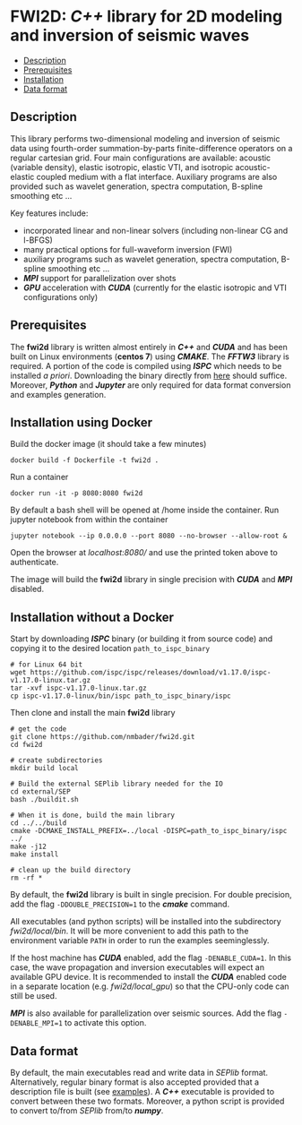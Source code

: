 # FWI2D: **_C++_** library for 2D modeling and inversion of seismic waves

- [Description](#Description)
- [Prerequisites](#Prerequisites)
- [Installation](#Installation)
- [Data format](#Data-format)

## Description

This library performs two-dimensional modeling and inversion of seismic data using fourth-order summation-by-parts finite-difference operators on a regular cartesian grid. Four main configurations are available: acoustic (variable density), elastic isotropic, elastic VTI, and isotropic acoustic-elastic coupled medium with a flat interface. Auxiliary programs are also provided such as wavelet generation, spectra computation, B-spline smoothing etc ...

Key features include:

* incorporated linear and non-linear solvers (including non-linear CG and l-BFGS)
* many practical options for full-waveform inversion (FWI)
* auxiliary programs such as wavelet generation, spectra computation, B-spline smoothing etc ...
* **_MPI_** support for parallelization over shots
* **_GPU_** acceleration with **_CUDA_** (currently for the elastic isotropic and VTI configurations only)

## Prerequisites

The **fwi2d** library is written almost entirely in **_C++_** and **_CUDA_** and has been built on Linux environments (**centos 7**) using **_CMAKE_**. The **_FFTW3_** library is required. A portion of the code is compiled using **_ISPC_** which needs to be installed *a priori*. Downloading the binary directly from [here](https://ispc.github.io/) should suffice. Moreover, **_Python_** and **_Jupyter_** are only required for data format conversion and examples generation.

## Installation using Docker

Build the docker image (it should take a few minutes)
```
docker build -f Dockerfile -t fwi2d .
```

Run a container
```
docker run -it -p 8080:8080 fwi2d
```

By default a bash shell will be opened at /home inside the container.
Run jupyter notebook from within the container
```
jupyter notebook --ip 0.0.0.0 --port 8080 --no-browser --allow-root &
```

Open the browser at *localhost:8080/​* and use the printed token above to authenticate.

The image will build the **fwi2d** library in single precision with **_CUDA_** and **_MPI_** disabled.

## Installation without a Docker

Start by downloading **_ISPC_** binary (or building it from source code) and copying it to the desired location `path_to_ispc_binary`
```
# for Linux 64 bit
wget https://github.com/ispc/ispc/releases/download/v1.17.0/ispc-v1.17.0-linux.tar.gz
tar -xvf ispc-v1.17.0-linux.tar.gz
cp ispc-v1.17.0-linux/bin/ispc path_to_ispc_binary/ispc
```

Then clone and install the main **fwi2d** library
```
# get the code
git clone https://github.com/nmbader/fwi2d.git
cd fwi2d

# create subdirectories
mkdir build local

# Build the external SEPlib library needed for the IO
cd external/SEP
bash ./buildit.sh

# When it is done, build the main library
cd ../../build
cmake -DCMAKE_INSTALL_PREFIX=../local -DISPC=path_to_ispc_binary/ispc ../
make -j12
make install

# clean up the build directory
rm -rf *
```
By default, the **fwi2d** library is built in single precision. For double precision, add the flag `-DDOUBLE_PRECISION=1`
 to the **_cmake_** command. 

All executables (and python scripts) will be installed into the subdirectory *fwi2d/local/bin*. It will be more convenient to add this path to the environment variable `PATH` in order to run the examples seeminglessly.

If the host machine has **_CUDA_** enabled, add the flag `-DENABLE_CUDA=1`. In this case, the wave propagation and inversion executables will expect an available GPU device. It is recommended to install the **_CUDA_** enabled code in a separate location (e.g. *fwi2d/local_gpu*) so that the CPU-only code can still be used.

**_MPI_** is also available for parallelization over seismic sources. Add the flag `-DENABLE_MPI=1` to activate this option.


## Data format

By default, the main executables read and write data in *SEPlib* format. Alternatively, regular binary format is also accepted provided that a description file is built (see [examples](https://github.com/nmbader/fwi2d/tree/master/examples)). A **_C++_** executable is provided to convert between these two formats. Moreover, a python script is provided to convert to/from *SEPlib* from/to **_numpy_**.

